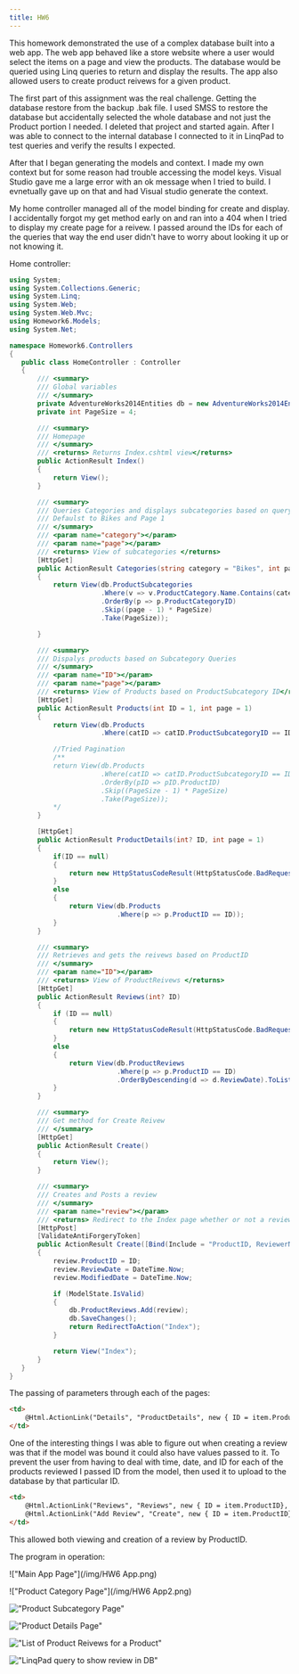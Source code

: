 ```yaml
---
title: HW6
---
```


This homework demonstrated the use of a complex database built into a web app. The web app behaved like a store website where a user would select the items on a page and view the products. The database would be queried using Linq queries to return and display the results. The app also allowed users to create product reivews for a given product.

The first part of this assignment was the real challenge. Getting the database restore from the backup .bak file. I used SMSS to restore the database but accidentally selected the whole database and not just the Product portion I needed. I deleted that project and started again. After I was able to connect to the internal database I connected to it in LinqPad to test queries and verify the results I expected.

After that I began generating the models and context. I made my own context but for some reason had trouble accessing the model keys. Visual Studio gave me a large error with an ok message when I tried to build. I evnetually gave up on that and had Visual studio generate the context.

My home controller managed all of the model binding for create and display. I accidentally forgot my get method early on and ran into a 404 when I tried to display my create page for a reivew. I passed around the IDs for each of the queries that way the end user didn't have to worry about looking it up or not knowing it.

 Home controller:

 ```csharp
 using System;
using System.Collections.Generic;
using System.Linq;
using System.Web;
using System.Web.Mvc;
using Homework6.Models;
using System.Net;

namespace Homework6.Controllers
{
    public class HomeController : Controller
    {
        /// <summary>
        /// Global variables
        /// </summary>
        private AdventureWorks2014Entities db = new AdventureWorks2014Entities();
        private int PageSize = 4;

        /// <summary>
        /// Homepage
        /// </summary>
        /// <returns> Returns Index.cshtml view</returns>
        public ActionResult Index()
        {
            return View();
        }

        /// <summary>
        /// Queries Categories and displays subcategories based on query
        /// Defaulst to Bikes and Page 1
        /// </summary>
        /// <param name="category"></param>
        /// <param name="page"></param>
        /// <returns> View of subcategories </returns>
        [HttpGet]
        public ActionResult Categories(string category = "Bikes", int page = 1)
        {
            return View(db.ProductSubcategories
                        .Where(v => v.ProductCategory.Name.Contains(category))
                        .OrderBy(p => p.ProductCategoryID)
                        .Skip((page - 1) * PageSize)
                        .Take(PageSize));

        }

        /// <summary>
        /// Dispalys products based on Subcategory Queries
        /// </summary>
        /// <param name="ID"></param>
        /// <param name="page"></param>
        /// <returns> View of Products based on ProductSubcategory ID</returns>
        [HttpGet]
        public ActionResult Products(int ID = 1, int page = 1)
        {
            return View(db.Products
                        .Where(catID => catID.ProductSubcategoryID == ID).ToList());

            //Tried Pagination
            /**
            return View(db.Products
                        .Where(catID => catID.ProductSubcategoryID == ID)
                        .OrderBy(pID => pID.ProductID)
                        .Skip((PageSize - 1) * PageSize)
                        .Take(PageSize));
            */
        }

        [HttpGet]
        public ActionResult ProductDetails(int? ID, int page = 1)
        {
            if(ID == null)
            {
                return new HttpStatusCodeResult(HttpStatusCode.BadRequest);
            }
            else
            {
                return View(db.Products
                            .Where(p => p.ProductID == ID));
            }
        }

        /// <summary>
        /// Retrieves and gets the reivews based on ProductID
        /// </summary>
        /// <param name="ID"></param>
        /// <returns> View of ProductReivews </returns>
        [HttpGet]
        public ActionResult Reviews(int? ID)
        {
            if (ID == null)
            {
                return new HttpStatusCodeResult(HttpStatusCode.BadRequest);
            }
            else
            {
                return View(db.ProductReviews
                            .Where(p => p.ProductID == ID)
                            .OrderByDescending(d => d.ReviewDate).ToList());
            }
        }

        /// <summary>
        /// Get method for Create Reivew
        /// </summary>
        [HttpGet]
        public ActionResult Create()
        {
            return View();
        }

        /// <summary>
        /// Creates and Posts a review
        /// </summary>
        /// <param name="review"></param>
        /// <returns> Redirect to the Index page whether or not a reviewis posted</returns>
        [HttpPost]
        [ValidateAntiForgeryToken]
        public ActionResult Create([Bind(Include = "ProductID, ReviewerName, ReviewDate, EmailAddress, Rating, Comments, ModifiedDate")] ProductReview review, int ID)
        {
            review.ProductID = ID;
            review.ReviewDate = DateTime.Now;
            review.ModifiedDate = DateTime.Now;

            if (ModelState.IsValid)
            {
                db.ProductReviews.Add(review);
                db.SaveChanges();
                return RedirectToAction("Index");
            }

            return View("Index");
        }
    }
}
```

The passing of parameters through each of the pages:

```html
<td>
    @Html.ActionLink("Details", "ProductDetails", new { ID = item.ProductID })
</td>
```

One of the interesting things I was able to figure out when creating a review was that if the model was bound it could also have values passed to it. To prevent the user from having to deal with time, date, and ID for each of the products reviewed I passed ID from the model, then used it to upload to the database by that particular ID.

```html
<td>
    @Html.ActionLink("Reviews", "Reviews", new { ID = item.ProductID}, "Home")
    @Html.ActionLink("Add Review", "Create", new { ID = item.ProductID}, "Home")
</td>
```
This allowed both viewing and creation of a review by ProductID.

The program in operation:

!["Main App Page"](/img/HW6 App.png)

!["Product Category Page"](/img/HW6 App2.png)

!["Product Subcategory Page"](/img/HW6_App3.png)

!["Product Details Page"](/img/HW6_App4.png)

!["List of Product Reivews for a Product"](/img/HW6_App5.png)

!["LinqPad query to show review in DB"](/img/HW6_App6.png)